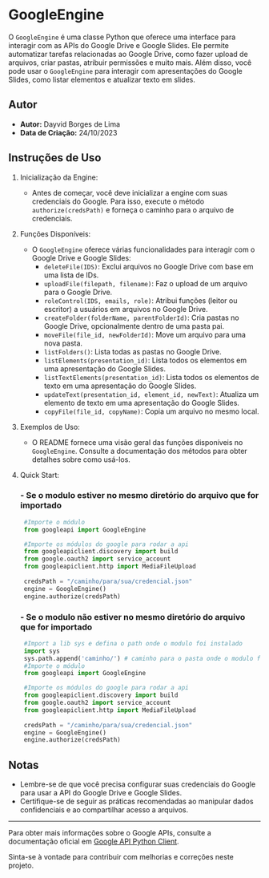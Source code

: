 # GoogleEngine

O `GoogleEngine` é uma classe Python que oferece uma interface para interagir com as APIs do Google Drive e Google Slides. Ele permite automatizar tarefas relacionadas ao Google Drive, como fazer upload de arquivos, criar pastas, atribuir permissões e muito mais. Além disso, você pode usar o `GoogleEngine` para interagir com apresentações do Google Slides, como listar elementos e atualizar texto em slides.

## Autor

- **Autor:** Dayvid Borges de Lima
- **Data de Criação:** 24/10/2023

## Instruções de Uso

1. Inicialização da Engine:
    - Antes de começar, você deve inicializar a engine com suas credenciais do Google. Para isso, execute o método `authorize(credsPath)` e forneça o caminho para o arquivo de credenciais.

2. Funções Disponíveis:
    - O `GoogleEngine` oferece várias funcionalidades para interagir com o Google Drive e Google Slides:
        - `deleteFile(IDS)`: Exclui arquivos no Google Drive com base em uma lista de IDs.
        - `uploadFile(filepath, filename)`: Faz o upload de um arquivo para o Google Drive.
        - `roleControl(IDS, emails, role)`: Atribui funções (leitor ou escritor) a usuários em arquivos no Google Drive.
        - `createFolder(folderName, parentFolderId)`: Cria pastas no Google Drive, opcionalmente dentro de uma pasta pai.
        - `moveFile(file_id, newFolderId)`: Move um arquivo para uma nova pasta.
        - `listFolders()`: Lista todas as pastas no Google Drive.
        - `listElements(presentation_id)`: Lista todos os elementos em uma apresentação do Google Slides.
        - `listTextElements(presentation_id)`: Lista todos os elementos de texto em uma apresentação do Google Slides.
        - `updateText(presentation_id, element_id, newText)`: Atualiza um elemento de texto em uma apresentação do Google Slides.
        - `copyFile(file_id, copyName)`: Copia um arquivo no mesmo local.

3. Exemplos de Uso:
    - O README fornece uma visão geral das funções disponíveis no `GoogleEngine`. Consulte a documentação dos métodos para obter detalhes sobre como usá-los.

4. Quick Start:
   ### - Se o modulo estiver no mesmo diretório do arquivo que for importado
   ```Python
    #Importe o módulo
    from googleapi import GoogleEngine
   
    #Importe os módulos do google para rodar a api
    from googleapiclient.discovery import build
    from google.oauth2 import service_account
    from googleapiclient.http import MediaFileUpload
    
    credsPath = "/caminho/para/sua/credencial.json"
    engine = GoogleEngine()
    engine.authorize(credsPath)
   ```
   ### - Se o modulo não estiver no mesmo diretório do arquivo que for importado
   ```Python
    #Import a lib sys e defina o path onde o modulo foi instalado
    import sys
    sys.path.append('caminho/') # caminho para o pasta onde o modulo foi instalado, não aponte para o modulo, sim para a pasta pai
    #Importe o módulo
    from googleapi import GoogleEngine
   
    #Importe os módulos do google para rodar a api
    from googleapiclient.discovery import build
    from google.oauth2 import service_account
    from googleapiclient.http import MediaFileUpload
    
    credsPath = "/caminho/para/sua/credencial.json"
    engine = GoogleEngine()
    engine.authorize(credsPath)
   ```

## Notas

- Lembre-se de que você precisa configurar suas credenciais do Google para usar a API do Google Drive e Google Slides.
- Certifique-se de seguir as práticas recomendadas ao manipular dados confidenciais e ao compartilhar acesso a arquivos.

---

Para obter mais informações sobre o Google APIs, consulte a documentação oficial em [Google API Python Client](https://developers.google.com/api-client-library/python/start/introduction).

Sinta-se à vontade para contribuir com melhorias e correções neste projeto. 
